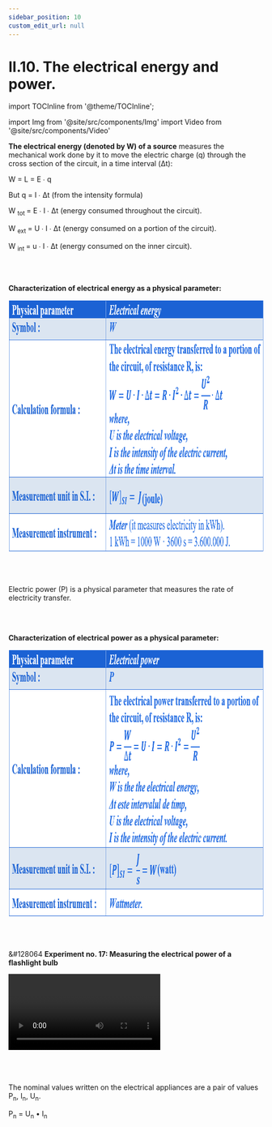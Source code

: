 ```yaml
---
sidebar_position: 10
custom_edit_url: null
---
```


# II.10. The electrical energy and power.



import TOCInline from '@theme/TOCInline';

<TOCInline toc={toc} />



import Img from '@site/src/components/Img'
import Video from '@site/src/components/Video'


<div class="alert alert--primary" role="alert">


**The electrical energy (denoted by W) of a source** measures the mechanical work done by it to move the electric charge (q) through the cross section of the circuit, in a time interval (Δt):

W = L = E ∙ q

But q = I ∙ Δt (from the intensity formula)

W <sub> tot </sub> = E ∙ I ∙ Δt (energy consumed throughout the circuit).

W <sub> ext </sub> = U ∙ I ∙ Δt (energy consumed on a portion of the circuit).

W <sub> int </sub> = u ∙ I ∙ Δt (energy consumed on the inner circuit).




</div>



<br></br>






<div class="alert alert--primary" role="alert">

**Characterization of electrical energy as a physical parameter:**




<Img className="img-responsive4" src="fizica/clasa8/capitolul2/II-10-electrokinetic-electrical-energy-and-power-picture1-characterization-of-electrical-energy-as-physical-parameter.png" width="1000" height="498" lazy={false} />



</div>



<br></br>



<div class="alert alert--primary" role="alert">


Electric power (P) is a physical parameter that measures the rate of electricity transfer.



</div>




<br></br>



<div class="alert alert--primary" role="alert">

**Characterization of electrical power as a physical parameter:**



<Img className="img-responsive4" src="fizica/clasa8/capitolul2/II-10-electrokinetic-electrical-energy-and-power-picture2-characterization-of-electrical-power-as-physical-parameter.png" width="1000" height="528" lazy={false} />




</div>




<br></br>



<div class="alert alert--success" role="alert">

&#128064 **Experiment no. 17: Measuring the electrical power of a flashlight bulb**


<Video src="https://www.youtube.com/embed/-huw4CBpYHc" lazy={false} />




**Needed materials:**    
A battery of electromotive voltage equal to the nominal voltage of the bulb, a voltmeter, an ammeter, a 6.3 V bulb, connecting wires.


<br></br>

**Experiment description:**
- Make the electrical circuit shown in the following image:


<Img className="img-responsive5" src="fizica/clasa8/capitolul2/2_2_7_Poza4_Circuit_Experiment17_fost23_vers2.jpg" width="1000" height="499" />

- Measures the intensity of the electric current passing through the circuit and the electrical voltage at the bulb terminals.
- Calculate the power of the bulb by multiplying the voltage applied to the bulb terminals by the intensity of the current flowing through the bulb.
  > P = U ∙ I (measured in W)

<br></br>


**Experiment conclusion:**   
The bulb lights up normally when the nominal values written on it are followed ( U<sub>n</sub>, I<sub>n</sub> și P<sub>n</sub> ).





</div>

<br></br>



<div class="alert alert--primary" role="alert">



The nominal values written on the electrical appliances are a pair of values P<sub>n</sub>, I<sub>n</sub>, U<sub>n</sub>.

P<sub>n</sub> = U<sub>n</sub> • I<sub>n</sub>



</div>








